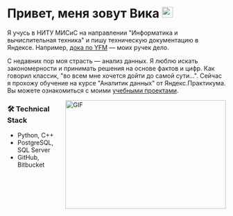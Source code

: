 # Привет, меня зовут Вика <img src="https://media.giphy.com/media/hvRJCLFzcasrR4ia7z/giphy.gif" width="25px">

Я учусь в НИТУ МИСиС на направлении "Информатика и вычислительная техника" и пишу техническую документацию в Яндексе. Например, [дока по YFM](https://ydocs.tech/ru/) — моих ручек дело.

С недавних пор моя страсть — анализ данных. Я люблю искать закономерности и принимать решения на основе фактов и цифр. Как говорил классик, "во всем мне хочется дойти до самой сути...". Сейчас я прохожу обучение на курсе "Аналитик данных" от Яндекс.Практикума. Вы можете ознакомиться с моими [учебными проектами](https://github.com/versiera/practicum_data_analysis).

  <img align="right" alt="GIF" src="https://github.com/abhisheknaiidu/abhisheknaiidu/blob/master/code.gif?raw=true" width="370" height="250" />
  
  
  ### 🛠 Technical Stack
*   Python, C++
*   PostgreSQL, SQL Server
*   GitHub, Bitbucket
